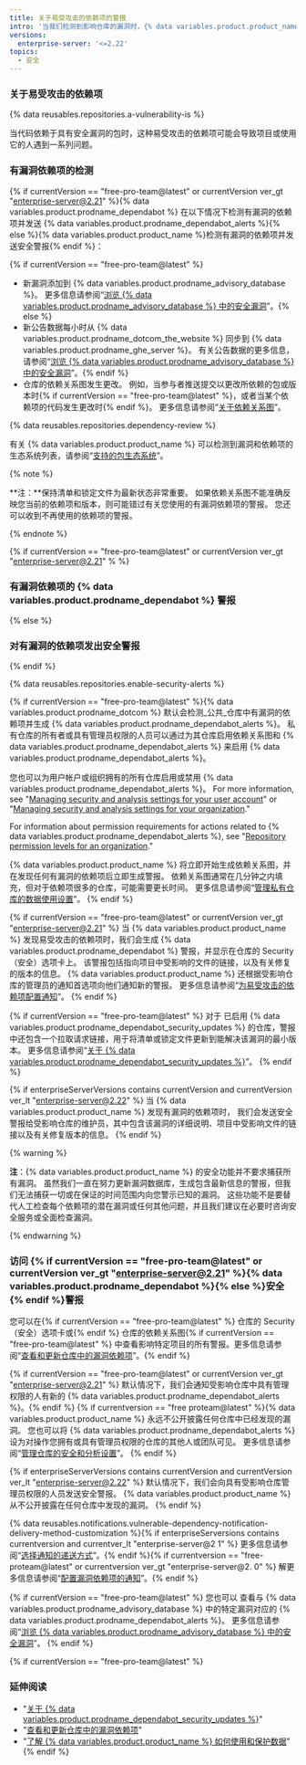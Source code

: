 ```yaml
---
title: 关于易受攻击的依赖项的警报
intro: '当我们检测到影响仓库的漏洞时，{% data variables.product.product_name %} 将会发送 {% if currentVersion == "free-pro-team@latest" or currentVersion ver_gt "enterprise-server@2.21" %}{% data variables.product.prodname_dependabot_alerts %}{% else %}安全警报{% endif %}。'
versions:
  enterprise-server: '<=2.22'
topics:
  - 安全
---
```

 
### 关于易受攻击的依赖项

{% data reusables.repositories.a-vulnerability-is %}

当代码依赖于具有安全漏洞的包时，这种易受攻击的依赖项可能会导致项目或使用它的人遇到一系列问题。

### 有漏洞依赖项的检测

 {% if currentVersion == "free-pro-team@latest" or currentVersion ver_gt "enterprise-server@2.21" %}{% data variables.product.prodname_dependabot %} 在以下情况下检测有漏洞的依赖项并发送 {% data variables.product.prodname_dependabot_alerts %}{% else %}{% data variables.product.product_name %}检测有漏洞的依赖项并发送安全警报{% endif %}：

{% if currentVersion == "free-pro-team@latest" %}
- 新漏洞添加到 {% data variables.product.prodname_advisory_database %}。 更多信息请参阅“[浏览 {% data variables.product.prodname_advisory_database %} 中的安全漏洞](/github/managing-security-vulnerabilities/browsing-security-vulnerabilities-in-the-github-advisory-database)”。{% else %}
- 新公告数据每小时从 {% data variables.product.prodname_dotcom_the_website %} 同步到 {% data variables.product.prodname_ghe_server %}。 有关公告数据的更多信息，请参阅“<a href="/github/managing-security-vulnerabilities/browsing-security-vulnerabilities-in-the-github-advisory-database" class="dotcom-only">浏览 {% data variables.product.prodname_advisory_database %} 中的安全漏洞</a>”。{% endif %}
- 仓库的依赖关系图发生更改。 例如，当参与者推送提交以更改所依赖的包或版本时{% if currentVersion == "free-pro-team@latest" %}，或者当某个依赖项的代码发生更改时{% endif %}。 更多信息请参阅“[关于依赖关系图](/github/visualizing-repository-data-with-graphs/about-the-dependency-graph)”。

{% data reusables.repositories.dependency-review %}

有关 {% data variables.product.product_name %} 可以检测到漏洞和依赖项的生态系统列表，请参阅“[支持的包生态系统](/github/visualizing-repository-data-with-graphs/about-the-dependency-graph#supported-package-ecosystems)”。

{% note %}

**注：**保持清单和锁定文件为最新状态非常重要。 如果依赖关系图不能准确反映您当前的依赖项和版本，则可能错过有关您使用的有漏洞依赖项的警报。 您还可以收到不再使用的依赖项的警报。

{% endnote %}

{% if currentVersion == "free-pro-team@latest" or currentVersion ver_gt "enterprise-server@2.21" % %}
### 有漏洞依赖项的 {% data variables.product.prodname_dependabot %} 警报
{% else %}
### 对有漏洞的依赖项发出安全警报
{% endif %}

{% data reusables.repositories.enable-security-alerts %}

{% if currentVersion == "free-pro-team@latest" %}{% data variables.product.prodname_dotcom %} 默认会检测_公共_仓库中有漏洞的依赖项并生成 {% data variables.product.prodname_dependabot_alerts %}。 私有仓库的所有者或具有管理员权限的人员可以通过为其仓库启用依赖关系图和 {% data variables.product.prodname_dependabot_alerts %} 来启用 {% data variables.product.prodname_dependabot_alerts %}。

您也可以为用户帐户或组织拥有的所有仓库启用或禁用 {% data variables.product.prodname_dependabot_alerts %}。 For more information, see "[Managing security and analysis settings for your user account](/github/setting-up-and-managing-your-github-user-account/managing-security-and-analysis-settings-for-your-user-account)" or "[Managing security and analysis settings for your organization](/organizations/collaborating-with-groups-in-organizations/managing-security-and-analysis-settings-for-your-organization)."

For information about permission requirements for actions related to {% data variables.product.prodname_dependabot_alerts %}, see "[Repository permission levels for an organization](/organizations/collaborating-with-groups-in-organizations/repository-permission-levels-for-an-organization#permission-requirements-for-security-features)."

{% data variables.product.product_name %} 将立即开始生成依赖关系图，并在发现任何有漏洞的依赖项后立即生成警报。 依赖关系图通常在几分钟之内填充，但对于依赖项很多的仓库，可能需要更长时间。 更多信息请参阅“[管理私有仓库的数据使用设置](/github/understanding-how-github-uses-and-protects-your-data/managing-data-use-settings-for-your-private-repository)”。
{% endif %}

{% if currentVersion == "free-pro-team@latest" or currentVersion ver_gt "enterprise-server@2.21" %}
当
{% data variables.product.product_name %} 发现易受攻击的依赖项时，我们会生成 {% data variables.product.prodname_dependabot %} 警报，并显示在仓库的 Security（安全）选项卡上。 该警报包括指向项目中受影响的文件的链接，以及有关修复的版本的信息。 {% data variables.product.product_name %} 还根据受影响仓库的管理员的通知首选项向他们通知新的警报。 更多信息请参阅“[为易受攻击的依赖项配置通知](/github/managing-security-vulnerabilities/configuring-notifications-for-vulnerable-dependencies)”。
{% endif %}

{% if currentVersion == "free-pro-team@latest" %}
对于
已启用 {% data variables.product.prodname_dependabot_security_updates %} 的仓库，警报中还包含一个拉取请求链接，用于将清单或锁定文件更新到能解决该漏洞的最小版本。 更多信息请参阅“[关于 {% data variables.product.prodname_dependabot_security_updates %}](/github/managing-security-vulnerabilities/about-dependabot-security-updates)”。
{% endif %}

{% if enterpriseServerVersions contains currentVersion and currentVersion ver_lt "enterprise-server@2.22" %}
当
{% data variables.product.product_name %} 发现有漏洞的依赖项时， 我们会发送安全警报给受影响仓库的维护员，其中包含该漏洞的详细说明、项目中受影响文件的链接以及有关修复版本的信息。
{% endif %}

{% warning %}

**注**：{% data variables.product.product_name %} 的安全功能并不要求捕获所有漏洞。 虽然我们一直在努力更新漏洞数据库，生成包含最新信息的警报，但我们无法捕获一切或在保证的时间范围内向您警示已知的漏洞。 这些功能不是要替代人工检查每个依赖项的潜在漏洞或任何其他问题，并且我们建议在必要时咨询安全服务或全面检查漏洞。

{% endwarning %}

### 访问 {% if currentVersion == "free-pro-team@latest" or currentVersion ver_gt "enterprise-server@2.21" %}{% data variables.product.prodname_dependabot %}{% else %}安全{% endif %}警报

您可以在{% if currentVersion == "free-pro-team@latest" %} 仓库的 Security（安全）选项卡或{% endif %} 仓库的依赖关系图{% if currentVersion == "free-pro-team@latest" %} 中查看影响特定项目的所有警报。更多信息请参阅“[查看和更新仓库中的漏洞依赖项](/github/managing-security-vulnerabilities/viewing-and-updating-vulnerable-dependencies-in-your-repository)”。{% endif %}

{% if currentVersion == "free-pro-team@latest" or currentVersion ver_gt "enterprise-server@2.21" %}
默认情况下，我们会通知受影响仓库中具有管理权限的人有新的
{% data variables.product.prodname_dependabot_alerts %}。{% endif %} {% if currentversion == "free proteam@latest" %}{% data variables.product.product_name %} 永远不公开披露任何仓库中已经发现的漏洞。 您也可以将 {% data variables.product.prodname_dependabot_alerts %} 设为对操作您拥有或具有管理员权限的仓库的其他人或团队可见。 更多信息请参阅“[管理仓库的安全和分析设置](/github/administering-a-repository/managing-security-and-analysis-settings-for-your-repository#granting-access-to-security-alerts)”。
{% endif %}

{% if enterpriseServerVersions contains currentVersion and currentVersion ver_lt "enterprise-server@2.22" %}
默认情况下，我们会向具有受影响仓库管理员权限的人员发送安全警报。
{% data variables.product.product_name %} 从不公开披露在任何仓库中发现的漏洞。
{% endif %}

{% data reusables.notifications.vulnerable-dependency-notification-delivery-method-customization %}{% if enterpriseServersions contains currentversion and currentver_lt "enterprise-server@2 1" %} 更多信息请参阅“[选择通知的递送方式](/github/receiving-notifications-about-activity-on-github/choosing-the-delivery-method-for-your-notifications)”。{% endif %}{% if currentversion == "free-proteam@latest" or currentversion ver_gt "enterprise-server@2. 0" %} 解更多信息请参阅“[配置漏洞依赖项的通知](/github/managing-security-vulnerabilities/configuring-notifications-for-vulnerable-dependencies)”。{% endif %}

{% if currentVersion == "free-pro-team@latest" %}
您也可以
查看与 {% data variables.product.prodname_advisory_database %} 中的特定漏洞对应的 {% data variables.product.prodname_dependabot_alerts %}。 更多信息请参阅“[浏览 {% data variables.product.prodname_advisory_database %} 中的安全漏洞](/github/managing-security-vulnerabilities/browsing-security-vulnerabilities-in-the-github-advisory-database#viewing-your-vulnerable-repositories)”。
{% endif %}

{% if currentVersion == "free-pro-team@latest" %}
### 延伸阅读

- "[关于 {% data variables.product.prodname_dependabot_security_updates %}](/github/managing-security-vulnerabilities/about-dependabot-security-updates)"
- "[查看和更新仓库中的漏洞依赖项](/articles/viewing-and-updating-vulnerable-dependencies-in-your-repository)"
- "[了解 {% data variables.product.product_name %} 如何使用和保护数据](/categories/understanding-how-github-uses-and-protects-your-data)"{% endif %}
